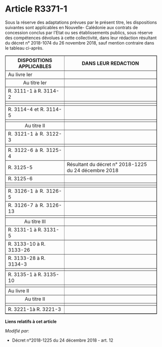 # Article R3371-1

Sous la réserve des adaptations prévues par le présent titre, les dispositions suivantes sont applicables en Nouvelle-
Calédonie aux contrats de concession conclus par l'Etat ou ses établissements publics, sous réserve des compétences dévolues
à cette collectivité, dans leur rédaction résultant du décret n° 2018-1074 du 26 novembre 2018, sauf mention contraire dans
le tableau ci-après.

<table border="1">
  <tbody>
    <tr>
      <th>DISPOSITIONS APPLICABLES</th>
      <th>DANS LEUR REDACTION</th>
    </tr>
    <tr>
      <td align="left">Au livre Ier</td>
      <td align="left">
    </td></tr>
    <tr>
      <td align="center">Au titre Ier</td>
      <td align="left">
    </td></tr>
    <tr>
      <td align="left">R. 3111-1 à R. 3114-2</td>
      <td align="left">
    </td></tr>
    <tr>
      <td align="left">
      </td><td align="left">
    </td></tr>
    <tr>
      <td align="left">
      </td><td align="left">
    </td></tr>
    <tr>
      <td align="justify">R. 3114-4 et R. 3114-5</td>
      <td align="left">
    </td></tr>
    <tr>
      <td align="left">
      </td><td align="left">
    </td></tr>
    <tr>
      <td align="center">Au titre II</td>
      <td align="left">
    </td></tr>
    <tr>
      <td align="justify">R. 3121-1 à R. 3122-3</td>
      <td align="left">
    </td></tr>
    <tr>
      <td align="left">
      </td><td align="left">
    </td></tr>
    <tr>
      <td align="justify">R. 3122-6 à R. 3125-4</td>
      <td align="left">
    </td></tr>
    <tr>
      <td align="left">R. 3125-5</td>
      <td align="left">Résultant du décret n° 2018-1225 du 24 décembre 2018</td>
    </tr>
    <tr>
      <td align="justify">R. 3125-6</td>
      <td align="left">
    </td></tr>
    <tr>
      <td align="left">
      </td><td align="left">
    </td></tr>
    <tr>
      <td align="left">
      </td><td align="left">
    </td></tr>
    <tr>
      <td align="justify">R. 3126-1 à R. 3126-5</td>
      <td align="left">
    </td></tr>
    <tr>
      <td align="justify">R. 3126-7 à R. 3126-13</td>
      <td align="left">
    </td></tr>
    <tr>
      <td align="left">
      </td><td align="left">
    </td></tr>
    <tr>
      <td align="center">Au titre III</td>
      <td align="left">
    </td></tr>
    <tr>
      <td align="left">R. 3131-1 à R. 3131-5</td>
      <td align="left">
    </td></tr>
    <tr>
      <td align="left">R. 3133-10 à R. 3133-26</td>
      <td align="left">
    </td></tr>
    <tr>
      <td align="left">R. 3133-28 à R. 3134-3</td>
      <td align="left">
    </td></tr>
    <tr>
      <td align="left">
      </td><td align="left">
    </td></tr>
    <tr>
      <td align="left">R. 3135-1 à R. 3135-10</td>
      <td align="left">
    </td></tr>
    <tr>
      <td align="left">
      </td><td align="left">
    </td></tr>
    <tr>
      <td align="justify">Au livre II</td>
      <td align="left">
    </td></tr>
    <tr>
      <td align="center">Au titre II</td>
      <td align="left">
    </td></tr>
    <tr>
      <td align="left">
      </td><td align="left">
    </td></tr>
    <tr>
      <td align="left">R. 3221-1à R. 3221-3</td>
      <td align="left">
    </td></tr>
  </tbody>
</table>

**Liens relatifs à cet article**

_Modifié par_:

  - Décret n°2018-1225 du 24 décembre 2018 - art. 12
